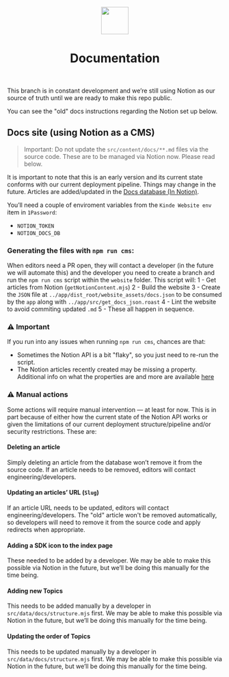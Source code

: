 <p align="center">
  <a href="https://kinde.com?utm_source=github&utm_medium=kinde_docs" target="_blank" rel="noopener noreferrer">
    <picture>
      <img src="https://docs.kinde.com/kinde-logo.svg" height="64">
    </picture>
  </a>
  <h1 align="center">Documentation</h1>
  <br />
</p>

This branch is in constant development and we’re still using Notion as our source of truth until we are ready to make this repo public.

You can see the "old" docs instructions regarding the Notion set up below.

## Docs site (using Notion as a CMS)

> Important: Do not update the `src/content/docs/**.md` files via the source code. These are to be managed via Notion now. Please read below.

It is important to note that this is an early version and its current state conforms with our current deployment pipeline. Things may change in the future. Articles are added/updated in the [Docs database (In Notion)](https://www.notion.so/1f3cd8d00cc247ec9ce32557c566ae57).

You’ll need a couple of enviroment variables from the `Kinde Website env` item in `1Password`:

- `NOTION_TOKEN`
- `NOTION_DOCS_DB`

### Generating the files with `npm run cms`:

When editors need a PR open, they will contact a developer (in the future we will automate this) and the developer you need to create a branch and run the `npm run cms` script within the `website` folder. This script will:
1 - Get articles from Notion (`getNotionContent.mjs`)
2 - Build the website
3 - Create the `JSON` file at `../app/dist_root/website_assets/docs.json` to be consumed by the `app` along with `../app/src/get_docs_json.roast`
4 - Lint the website to avoid commiting updated `.md`
5 - These all happen in sequence.

### ⚠️ Important

If you run into any issues when running `npm run cms`, chances are that:

- Sometimes the Notion API is a bit "flaky", so you just need to re-run the script.
- The Notion articles recently created may be missing a property. Additional info on what the properties are and more are available [here](https://www.notion.so/kinde/Docs-1448c78d272447eb85c086c3f7b0447c#d701b39998b74e5e84ea779fe46ac9e3)

### ⚠️ Manual actions

Some actions will require manual intervention — at least for now. This is in part because of either how the current state of the Notion API works or given the limitations of our current deployment structure/pipeline and/or security restrictions. These are:

#### Deleting an article

Simply deleting an article from the database won’t remove it from the source code. If an article needs to be removed, editors will contact engineering/developers.

#### Updating an articles’ URL (`Slug`)

If an article URL needs to be updated, editors will contact engineering/developers. The "old" article won't be removed automatically, so developers will need to remove it from the source code and apply redirects when appropriate.

#### Adding a SDK icon to the index page

These needed to be added by a developer. We may be able to make this possible via Notion in the future, but we’ll be doing this manually for the time being.

#### Adding new Topics

This needs to be added manually by a developer in `src/data/docs/structure.mjs` first. We may be able to make this possible via Notion in the future, but we’ll be doing this manually for the time being.

#### Updating the order of Topics

This needs to be updated manually by a developer in `src/data/docs/structure.mjs` first. We may be able to make this possible via Notion in the future, but we’ll be doing this manually for the time being.
